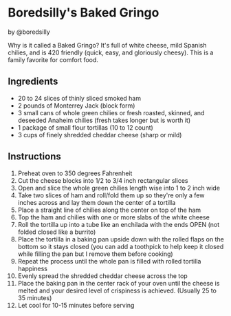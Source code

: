 # Boredsilly's Baked Gringo

by \@boredsilly

Why is it called a Baked Gringo? It's full of white cheese, mild Spanish
chilies, and is 420 friendly (quick, easy, and gloriously cheesy). This
is a family favorite for comfort food.

## Ingredients

- 20 to 24 slices of thinly sliced smoked ham
- 2 pounds of Monterrey Jack (block form)
- 3 small cans of whole green chilies or fresh roasted, skinned, and
 deseeded Anaheim chilies (fresh takes longer but is worth it)
- 1 package of small flour tortillas (10 to 12 count)
- 3 cups of finely shredded cheddar cheese (sharp or mild)

## Instructions

1. Preheat oven to 350 degrees Fahrenheit
2. Cut the cheese blocks into 1/2 to 3/4 inch rectangular slices
3. Open and slice the whole green chilies length wise into 1 to 2 inch
 wide
4. Take two slices of ham and roll/fold them up so they're only a few
 inches across and lay them down the center of a tortilla
5. Place a straight line of chilies along the center on top of the ham
6. Top the ham and chilies with one or more slabs of the white cheese
7. Roll the tortilla up into a tube like an enchilada with the ends
 OPEN (not folded closed like a burrito)
8. Place the tortilla in a baking pan upside down with the rolled flaps
 on the bottom so it stays closed (you can add a toothpick to help
 keep it closed while filling the pan but I remove them before
 cooking)
9. Repeat the process until the whole pan is filled with rolled
 tortilla happiness
10. Evenly spread the shredded cheddar cheese across the top
11. Place the baking pan in the center rack of your oven until the
 cheese is melted and your desired level of crispiness is achieved.
 (Usually 25 to 35 minutes)
12. Let cool for 10-15 minutes before serving
